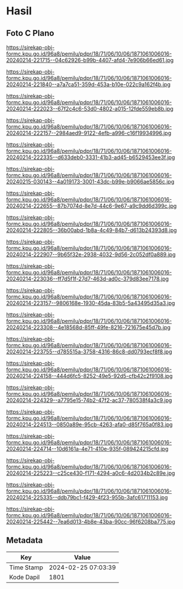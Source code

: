 # Hasil

## Foto C Plano

https://sirekap-obj-formc.kpu.go.id/96a8/pemilu/pdpr/18/71/06/10/06/1871061006016-20240214-221715--04c62926-b99b-4407-afd4-7e906b66ed61.jpg

https://sirekap-obj-formc.kpu.go.id/96a8/pemilu/pdpr/18/71/06/10/06/1871061006016-20240214-221840--a7a7ca51-359d-453a-b10e-022c9a162f4b.jpg

https://sirekap-obj-formc.kpu.go.id/96a8/pemilu/pdpr/18/71/06/10/06/1871061006016-20240214-222023--67f2c4c6-53d0-4802-a015-12fde559eb8b.jpg

https://sirekap-obj-formc.kpu.go.id/96a8/pemilu/pdpr/18/71/06/10/06/1871061006016-20240214-222157--2984aed9-9122-4efb-a996-c16f19934996.jpg

https://sirekap-obj-formc.kpu.go.id/96a8/pemilu/pdpr/18/71/06/10/06/1871061006016-20240214-222335--d633deb0-3331-41b3-ad45-b6529453ee3f.jpg

https://sirekap-obj-formc.kpu.go.id/96a8/pemilu/pdpr/18/71/06/10/06/1871061006016-20240215-030143--4a019173-3001-43dc-b99e-b9066ae5856c.jpg

https://sirekap-obj-formc.kpu.go.id/96a8/pemilu/pdpr/18/71/06/10/06/1871061006016-20240214-222655--87b7074d-8e7d-44c6-9e67-a9c9dd6d399c.jpg

https://sirekap-obj-formc.kpu.go.id/96a8/pemilu/pdpr/18/71/06/10/06/1871061006016-20240214-222805--36b00abd-1b8a-4c49-84b7-d613b24393d8.jpg

https://sirekap-obj-formc.kpu.go.id/96a8/pemilu/pdpr/18/71/06/10/06/1871061006016-20240214-222907--9b65f32e-2938-4032-9d56-2c052df0a889.jpg

https://sirekap-obj-formc.kpu.go.id/96a8/pemilu/pdpr/18/71/06/10/06/1871061006016-20240214-223036--ff7d5f1f-27d7-463d-ad0c-379d83ee7178.jpg

https://sirekap-obj-formc.kpu.go.id/96a8/pemilu/pdpr/18/71/06/10/06/1871061006016-20240214-223157--9806168e-1930-45da-83b5-5a43495d35a3.jpg

https://sirekap-obj-formc.kpu.go.id/96a8/pemilu/pdpr/18/71/06/10/06/1871061006016-20240214-223308--4e18568d-85ff-49fe-8216-721675e45d7b.jpg

https://sirekap-obj-formc.kpu.go.id/96a8/pemilu/pdpr/18/71/06/10/06/1871061006016-20240214-223755--d785515a-3758-4316-86c8-dd0793ecf8f8.jpg

https://sirekap-obj-formc.kpu.go.id/96a8/pemilu/pdpr/18/71/06/10/06/1871061006016-20240214-224158--444d6fc5-8252-49e5-92d5-cfb42c2f9108.jpg

https://sirekap-obj-formc.kpu.go.id/96a8/pemilu/pdpr/18/71/06/10/06/1871061006016-20240214-224329--a7795e15-74b2-47f2-ac37-780538f4a3c9.jpg

https://sirekap-obj-formc.kpu.go.id/96a8/pemilu/pdpr/18/71/06/10/06/1871061006016-20240214-224513--0850a89e-95cb-4263-afa0-d85f765a0f83.jpg

https://sirekap-obj-formc.kpu.go.id/96a8/pemilu/pdpr/18/71/06/10/06/1871061006016-20240214-224714--10d6161a-4e71-410e-935f-089424215cfd.jpg

https://sirekap-obj-formc.kpu.go.id/96a8/pemilu/pdpr/18/71/06/10/06/1871061006016-20240214-225223--c25ce430-f171-4294-a0c6-4d2034b2c89e.jpg

https://sirekap-obj-formc.kpu.go.id/96a8/pemilu/pdpr/18/71/06/10/06/1871061006016-20240214-225335--ddb79bc1-f429-4f23-955b-3afc61711153.jpg

https://sirekap-obj-formc.kpu.go.id/96a8/pemilu/pdpr/18/71/06/10/06/1871061006016-20240214-225442--7ea6d013-4b8e-43ba-90cc-96f6208ba775.jpg


## Metadata

| Key        | Value               |
| ---------- | ------------------- |
| Time Stamp | 2024-02-25 07:03:39 |
| Kode Dapil | 1801                |



